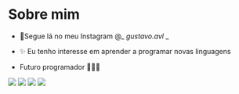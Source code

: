 # Sobre mim
- 👻Segue lá no meu Instagram @_ _gustavo.avl_ _

- ✨ Eu tenho interesse em aprender a programar novas linguagens

- Futuro programador 🤪💪🔥

[![](https://img.shields.io/badge/github-%23121011.svg?style=for-the-badge&logo=github&logoColor=white)](https://github.com/GustavoAvila646)
[![](https://img.shields.io/badge/Scratch-4D97FF?style=for-the-badge&logo=Scratch&logoColor=white)](https://scratch.mit.edu/)
[![](https://img.shields.io/badge/JavaScript-323330?style=for-the-badge&logo=javascript&logoColor=F7DF1E)](https://editor.p5js.org/)
[![](https://img.shields.io/badge/Instagram-E4405F?style=for-the-badge&logo=instagram&logoColor=white)](https://www.instagram.com/gustavoavl_)
